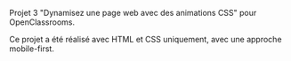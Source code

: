 Projet 3 "Dynamisez une page web avec des animations CSS" pour OpenClassrooms.

Ce projet a été réalisé avec HTML et CSS uniquement, avec une approche mobile-first.